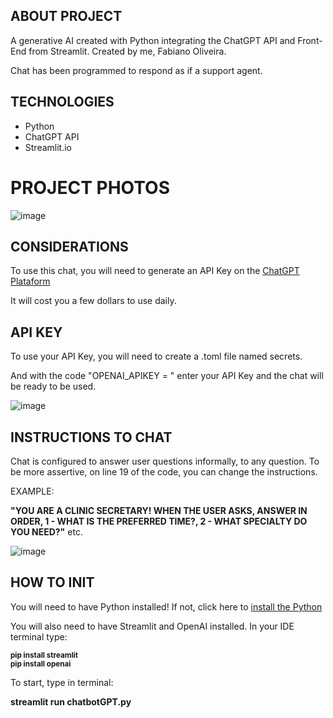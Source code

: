 ## ABOUT PROJECT

A generative AI created with Python integrating the ChatGPT API and Front-End from Streamlit. Created by me, Fabiano Oliveira.

Chat has been programmed to respond as if a support agent.

## TECHNOLOGIES

- Python
- ChatGPT API
- Streamlit.io

# PROJECT PHOTOS

![image](https://github.com/user-attachments/assets/663fc101-e81b-47ed-8cc6-c13fa374d7d5)

## CONSIDERATIONS

To use this chat, you will need to generate an API Key on the [ChatGPT Plataform](https://platform.openai.com/api-keys)

It will cost you a few dollars to use daily.

## API KEY

To use your API Key, you will need to create a .toml file named secrets. 

And with the code "OPENAI_APIKEY = " enter your API Key and the chat will be ready to be used.

![image](https://github.com/user-attachments/assets/7faecd82-256d-493f-a626-ad763617bc85)

## INSTRUCTIONS TO CHAT

Chat is configured to answer user questions informally, to any question. To be more assertive, on line 19 of the code, you can change the instructions.

EXAMPLE:

__"YOU ARE A CLINIC SECRETARY! WHEN THE USER ASKS, ANSWER IN ORDER, 1 - WHAT IS THE PREFERRED TIME?, 2 - WHAT SPECIALTY DO YOU NEED?"__ etc.

![image](https://github.com/user-attachments/assets/eea6a180-81d4-401b-82ee-76894a0ef77c)

## HOW TO INIT

You will need to have Python installed! If not, click here to [install the Python]([https://www.python.org/])

You will also need to have Streamlit and OpenAI installed. In your IDE terminal type:

<sub>__pip install streamlit__</sub>
<br/>
<sub>__pip install openai__</sub>

To start, type in terminal:

__streamlit run chatbotGPT.py__
